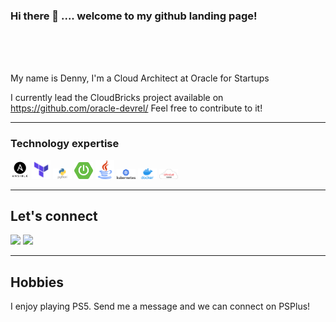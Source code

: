 ### Hi there 👋 .... welcome to my github landing page!

<br/>
<br/>
<br/>



My name is Denny, I'm a Cloud Architect at Oracle for Startups

I currently lead the CloudBricks project available on https://github.com/oracle-devrel/ Feel free to contribute to it!

---

### Technology expertise 

[<img src="img/ansible.png" alt="ansible.com" width="30"/>](https://www.ansible.com)
[<img src="img/terraform.png" alt="terraform.io" width="30"/>](https://www.terraform.io)
[<img src="img/python.png" alt="python.org" width="30"/>](https://www.python.org)
[<img src="img/springboot.png" alt="spring.io" width="30"/>](https://spring.io/projects/spring-boot)
[<img src="img/java.png" alt="java.com" width="30"/>](https://java.com/en/)
[<img src="img/k8.png" alt="kubernetes.io" width="30"/>](https://kubernetes.io/)
[<img src="img/docker.png" alt="docker.com" width="30"/>](https://www.docker.com/)
[<img src="img/oci.png" alt="oracle.com" width="30"/>](https://www.oracle.com/cl/cloud/) 

---
<h2> Let's connect </h2>

[<img src="https://img.shields.io/badge/linkedin-%230077B5.svg?&style=for-the-badge&logo=linkedin&logoColor=white" />](https://www.linkedin.com/in/dralquinta/) [<img src = "https://img.shields.io/badge/twitter-%2320A1F1.svg?&style=for-the-badge&logo=twitter&logoColor=white">](https://twitter.com/dralquinta)


---
<h2> Hobbies </h2>
I enjoy playing PS5. Send me a message and we can connect on PSPlus!


